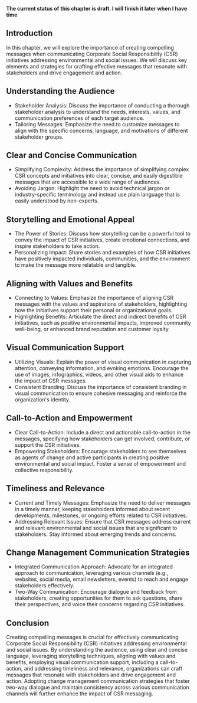 **The current status of this chapter is draft. I will finish it later when I have time**

Introduction
------------

In this chapter, we will explore the importance of creating compelling messages when communicating Corporate Social Responsibility (CSR) initiatives addressing environmental and social issues. We will discuss key elements and strategies for crafting effective messages that resonate with stakeholders and drive engagement and action.

Understanding the Audience
--------------------------

* Stakeholder Analysis: Discuss the importance of conducting a thorough stakeholder analysis to understand the needs, interests, values, and communication preferences of each target audience.
* Tailoring Messages: Emphasize the need to customize messages to align with the specific concerns, language, and motivations of different stakeholder groups.

Clear and Concise Communication
-------------------------------

* Simplifying Complexity: Address the importance of simplifying complex CSR concepts and initiatives into clear, concise, and easily digestible messages that are accessible to a wide range of audiences.
* Avoiding Jargon: Highlight the need to avoid technical jargon or industry-specific terminology and instead use plain language that is easily understood by non-experts.

Storytelling and Emotional Appeal
---------------------------------

* The Power of Stories: Discuss how storytelling can be a powerful tool to convey the impact of CSR initiatives, create emotional connections, and inspire stakeholders to take action.
* Personalizing Impact: Share stories and examples of how CSR initiatives have positively impacted individuals, communities, and the environment to make the message more relatable and tangible.

Aligning with Values and Benefits
---------------------------------

* Connecting to Values: Emphasize the importance of aligning CSR messages with the values and aspirations of stakeholders, highlighting how the initiatives support their personal or organizational goals.
* Highlighting Benefits: Articulate the direct and indirect benefits of CSR initiatives, such as positive environmental impacts, improved community well-being, or enhanced brand reputation and customer loyalty.

Visual Communication Support
----------------------------

* Utilizing Visuals: Explain the power of visual communication in capturing attention, conveying information, and evoking emotions. Encourage the use of images, infographics, videos, and other visual aids to enhance the impact of CSR messages.
* Consistent Branding: Discuss the importance of consistent branding in visual communication to ensure cohesive messaging and reinforce the organization's identity.

Call-to-Action and Empowerment
------------------------------

* Clear Call-to-Action: Include a direct and actionable call-to-action in the messages, specifying how stakeholders can get involved, contribute, or support the CSR initiatives.
* Empowering Stakeholders: Encourage stakeholders to see themselves as agents of change and active participants in creating positive environmental and social impact. Foster a sense of empowerment and collective responsibility.

Timeliness and Relevance
------------------------

* Current and Timely Messages: Emphasize the need to deliver messages in a timely manner, keeping stakeholders informed about recent developments, milestones, or ongoing efforts related to CSR initiatives.
* Addressing Relevant Issues: Ensure that CSR messages address current and relevant environmental and social issues that are significant to stakeholders. Stay informed about emerging trends and concerns.

Change Management Communication Strategies
------------------------------------------

* Integrated Communication Approach: Advocate for an integrated approach to communication, leveraging various channels (e.g., websites, social media, email newsletters, events) to reach and engage stakeholders effectively.
* Two-Way Communication: Encourage dialogue and feedback from stakeholders, creating opportunities for them to ask questions, share their perspectives, and voice their concerns regarding CSR initiatives.

Conclusion
----------

Creating compelling messages is crucial for effectively communicating Corporate Social Responsibility (CSR) initiatives addressing environmental and social issues. By understanding the audience, using clear and concise language, leveraging storytelling techniques, aligning with values and benefits, employing visual communication support, including a call-to-action, and addressing timeliness and relevance, organizations can craft messages that resonate with stakeholders and drive engagement and action. Adopting change management communication strategies that foster two-way dialogue and maintain consistency across various communication channels will further enhance the impact of CSR messaging.

